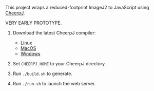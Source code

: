 This project wraps a reduced-footprint ImageJ2 to JavaScript using
[CheerpJ](https://www.leaningtech.com/pages/cheerpj.html).

VERY EARLY PROTOTYPE.

1. Download the latest CheerpJ compiler:
    - [Linux](https://d3415aa6bfa4.leaningtech.com/cheerpj_linux_20201013.tar.gz)
    - [MacOS](https://d3415aa6bfa4.leaningtech.com/cheerpj_macosx_20201013.dmg)
    - [Windows](https://d3415aa6bfa4.leaningtech.com/cheerpj_win_20201013.zip)

2. Set `CHEERPJ_HOME` to your CheerpJ directory.

3. Run `./build.sh` to generate.

4. Run `./run.sh` to launch the web server.
